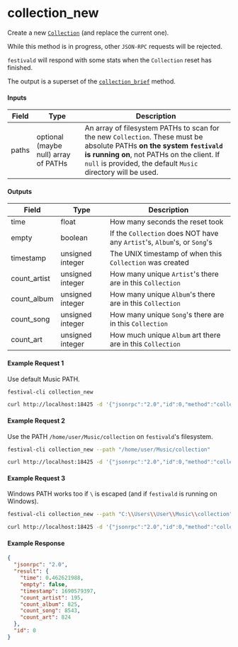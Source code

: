 # collection_new
Create a new [`Collection`](../../common-objects/collection.md) (and replace the current one).

While this method is in progress, other `JSON-RPC` requests will be rejected.

`festivald` will respond with some stats when the `Collection` reset has finished.

The output is a superset of the [`collection_brief`](collection_brief.md) method.

#### Inputs

| Field | Type                                 | Description |
|-------|--------------------------------------|-------------|
| paths | optional (maybe null) array of PATHs | An array of filesystem PATHs to scan for the new `Collection`. These must be absolute PATHs **on the system `festivald` is running on**, not PATHs on the client. If `null` is provided, the default `Music` directory will be used.

#### Outputs

| Field        | Type             | Description |
|--------------|------------------|-------------|
| time         | float            | How many seconds the reset took
| empty        | boolean          | If the `Collection` does NOT have any `Artist`'s, `Album`'s, or `Song`'s
| timestamp    | unsigned integer | The UNIX timestamp of when this `Collection` was created
| count_artist | unsigned integer | How many unique `Artist`'s there are in this `Collection`
| count_album  | unsigned integer | How many unique `Album`'s there are in this `Collection`
| count_song   | unsigned integer | How many unique `Song`'s there are in this `Collection`
| count_art    | unsigned integer | How much unique `Album` art there are in this `Collection`

#### Example Request 1
Use default Music PATH.
```bash
festival-cli collection_new
```
```bash
curl http://localhost:18425 -d '{"jsonrpc":"2.0","id":0,"method":"collection_new","params":{"paths":null}}'
```

#### Example Request 2
Use the PATH `/home/user/Music/collection` on `festivald`'s filesystem.
```bash
festival-cli collection_new --path "/home/user/Music/collection"
```
```bash
curl http://localhost:18425 -d '{"jsonrpc":"2.0","id":0,"method":"collection_new","params":{"paths":["/home/user/Music/collection"]}}'
```

#### Example Request 3
Windows PATH works too if `\` is escaped (and if `festivald` is running on Windows).
```bash
festival-cli collection_new --path "C:\\Users\\User\\Music\\collection"
```
```bash
curl http://localhost:18425 -d '{"jsonrpc":"2.0","id":0,"method":"collection_new","params":{"paths":["C:\\Users\\User\\Music\\collection"]}}'
```

#### Example Response
```json
{
  "jsonrpc": "2.0",
  "result": {
    "time": 0.462621988,
    "empty": false,
    "timestamp": 1690579397,
    "count_artist": 195,
    "count_album": 825,
    "count_song": 8543,
    "count_art": 824
  },
  "id": 0
}
```
